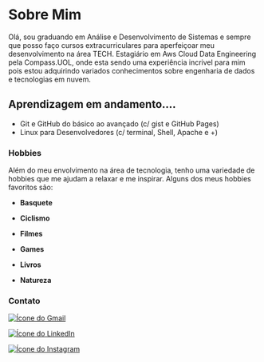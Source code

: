 ﻿# **Sobre Mim**

Olá, sou graduando em Análise e Desenvolvimento de Sistemas e sempre que posso faço cursos extracurriculares para aperfeiçoar meu desenvolvimento na área TECH.
Estagiário em Aws Cloud Data Engineering pela Compass.UOL, onde esta sendo uma experiência incrivel para mim pois estou adquirindo variados conhecimentos sobre engenharia de dados e tecnologias em nuvem.

## **Aprendizagem em andamento....**
*  Git e GitHub do básico ao avançado (c/ gist e GitHub Pages) 
*  Linux para Desenvolvedores (c/ terminal, Shell, Apache e +)

### **Hobbies**

Além do meu envolvimento na área de tecnologia, tenho uma variedade de hobbies que me ajudam a relaxar e me inspirar. Alguns dos meus hobbies favoritos são:

-  **Basquete** 

* **Ciclismo** 

- **Filmes** 

- **Games** 

- **Livros** 

- **Natureza** 

### **Contato**
[![Ícone do Gmail](https://img.shields.io/badge/Gmail-D14836?style=for-the-badge&logo=gmail&logoColor=white)](mailto:andersonamoral2@gmail.com)

[![Ícone do LinkedIn](https://img.shields.io/badge/LinkedIn-0A66C2?style=for-the-badge&logo=linkedin&logoColor=white)](https://www.linkedin.com/in/anderson-evangelista-688010176/)

[![Ícone do Instagram](https://img.shields.io/badge/Instagram-E4405F?style=for-the-badge&logo=instagram&logoColor=white)](https://www.instagram.com/andersonafr0)

